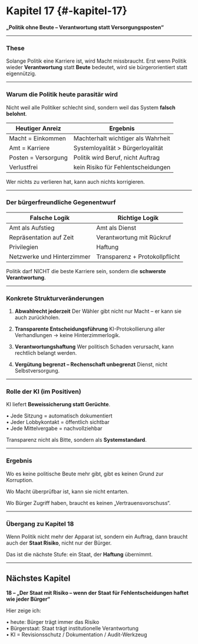 # Kapitel 17 {#-kapitel-17}

**„Politik ohne Beute – Verantwortung statt Versorgungsposten“**

---

### These

Solange Politik eine Karriere ist, wird Macht missbraucht.
Erst wenn Politik wieder **Verantwortung** statt **Beute** bedeutet,
wird sie bürgerorientiert statt eigennützig.

---

### Warum die Politik heute parasitär wird

Nicht weil alle Politiker schlecht sind,
sondern weil das System **falsch belohnt**.

| Heutiger Anreiz     | Ergebnis                           |
| ------------------- | ---------------------------------- |
| Macht = Einkommen   | Machterhalt wichtiger als Wahrheit |
| Amt = Karriere      | Systemloyalität > Bürgerloyalität  |
| Posten = Versorgung | Politik wird Beruf, nicht Auftrag  |
| Verlustfrei         | kein Risiko für Fehlentscheidungen |

Wer nichts zu verlieren hat,
kann auch nichts korrigieren.

---

### Der bürgerfreundliche Gegenentwurf

| Falsche Logik              | Richtige Logik                 |
| -------------------------- | ------------------------------ |
| Amt als Aufstieg           | Amt als Dienst                 |
| Repräsentation auf Zeit    | Verantwortung mit Rückruf      |
| Privilegien                | Haftung                        |
| Netzwerke und Hinterzimmer | Transparenz + Protokollpflicht |

Politik darf NICHT die beste Karriere sein,
sondern die **schwerste Verantwortung**.

---

### Konkrete Strukturveränderungen

1. **Abwahlrecht jederzeit**
   Der Wähler gibt nicht nur Macht – er kann sie auch zurückholen.

2. **Transparente Entscheidungsführung**
   KI-Protokollierung aller Verhandlungen → keine Hinterzimmerlogik.

3. **Verantwortungshaftung**
   Wer politisch Schaden verursacht, kann rechtlich belangt werden.

4. **Vergütung begrenzt – Rechenschaft unbegrenzt**
   Dienst, nicht Selbstversorgung.

---

### Rolle der KI (im Positiven)

KI liefert **Beweissicherung statt Gerüchte**.

• Jede Sitzung = automatisch dokumentiert  
• Jeder Lobbykontakt = öffentlich sichtbar  
• Jede Mittelvergabe = nachvollziehbar  

Transparenz nicht als Bitte,
sondern als **Systemstandard**.

---

### Ergebnis

Wo es keine politische Beute mehr gibt,
gibt es keinen Grund zur Korruption.

Wo Macht überprüfbar ist,
kann sie nicht entarten.

Wo Bürger Zugriff haben,
braucht es keinen „Vertrauensvorschuss“.

---

### Übergang zu Kapitel 18

Wenn Politik nicht mehr der Apparat ist,
sondern ein Auftrag,
dann braucht auch der **Staat Risiko**,
nicht nur der Bürger.

Das ist die nächste Stufe:
ein Staat, der **Haftung** übernimmt.

---

## Nächstes Kapitel

**18 – „Der Staat mit Risiko – wenn der Staat für Fehlentscheidungen haftet wie jeder Bürger“**

Hier zeige ich:

• heute: Bürger trägt immer das Risiko  
• Bürgerstaat: Staat trägt institutionelle Verantwortung  
• KI = Revisionsschutz / Dokumentation / Audit-Werkzeug  
